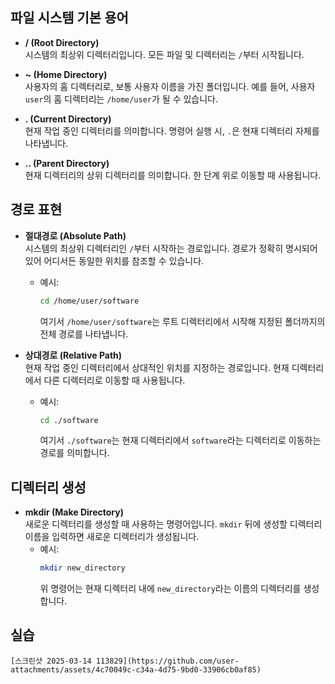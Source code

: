 
## 파일 시스템 기본 용어

- **/ (Root Directory)**  
  시스템의 최상위 디렉터리입니다. 모든 파일 및 디렉터리는 `/`부터 시작됩니다.

- **~ (Home Directory)**  
  사용자의 홈 디렉터리로, 보통 사용자 이름을 가진 폴더입니다. 예를 들어, 사용자 `user`의 홈 디렉터리는 `/home/user`가 될 수 있습니다.

- **. (Current Directory)**  
  현재 작업 중인 디렉터리를 의미합니다. 명령어 실행 시, `.`은 현재 디렉터리 자체를 나타냅니다.

- **.. (Parent Directory)**  
  현재 디렉터리의 상위 디렉터리를 의미합니다. 한 단계 위로 이동할 때 사용됩니다.

## 경로 표현

- **절대경로 (Absolute Path)**  
  시스템의 최상위 디렉터리인 `/`부터 시작하는 경로입니다. 경로가 정확히 명시되어 있어 어디서든 동일한 위치를 참조할 수 있습니다.
  - 예시:  
    ```bash
    cd /home/user/software
    ```
    여기서 `/home/user/software`는 루트 디렉터리에서 시작해 지정된 폴더까지의 전체 경로를 나타냅니다.

- **상대경로 (Relative Path)**  
  현재 작업 중인 디렉터리에서 상대적인 위치를 지정하는 경로입니다. 현재 디렉터리에서 다른 디렉터리로 이동할 때 사용됩니다.
  - 예시:  
    ```bash
    cd ./software
    ```
    여기서 `./software`는 현재 디렉터리에서 `software`라는 디렉터리로 이동하는 경로를 의미합니다.

## 디렉터리 생성

- **mkdir (Make Directory)**  
  새로운 디렉터리를 생성할 때 사용하는 명령어입니다. `mkdir` 뒤에 생성할 디렉터리 이름을 입력하면 새로운 디렉터리가 생성됩니다.
  - 예시:
    ```bash
    mkdir new_directory
    ```
    위 명령어는 현재 디렉터리 내에 `new_directory`라는 이름의 디렉터리를 생성합니다.

## 실습
    [스크린샷 2025-03-14 113829](https://github.com/user-attachments/assets/4c70049c-c34a-4d75-9bd0-33906cb0af85)

